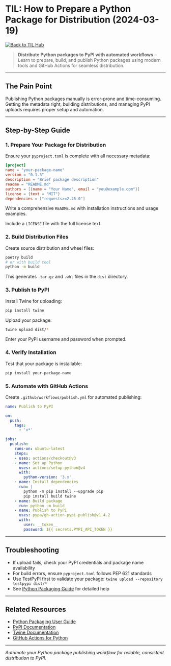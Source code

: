 
# TIL: How to Prepare a Python Package for Distribution (2024-03-19)

[![Back to TIL Hub](https://img.shields.io/badge/←%20Back%20to-TIL%20Hub-blue?style=for-the-badge)](README.md)

> **Distribute Python packages to PyPI with automated workflows** – Learn to prepare, build, and publish Python packages using modern tools and GitHub Actions for seamless distribution.

---

## The Pain Point

Publishing Python packages manually is error-prone and time-consuming. Getting the metadata right, building distributions, and managing PyPI uploads requires proper setup and automation.

---

## Step-by-Step Guide

### 1. Prepare Your Package for Distribution

Ensure your `pyproject.toml` is complete with all necessary metadata:

```toml
[project]
name = "your-package-name"
version = "0.1.3"
description = "Brief package description"
readme = "README.md"
authors = [{name = "Your Name", email = "you@example.com"}]
license = {text = "MIT"}
dependencies = ["requests>=2.25.0"]
```

Write a comprehensive `README.md` with installation instructions and usage examples.

Include a `LICENSE` file with the full license text.

### 2. Build Distribution Files

Create source distribution and wheel files:

```bash
poetry build
# or with build tool
python -m build
```

This generates `.tar.gz` and `.whl` files in the `dist` directory.

### 3. Publish to PyPI

Install Twine for uploading:

```bash
pip install twine
```

Upload your package:

```bash
twine upload dist/*
```

Enter your PyPI username and password when prompted.

### 4. Verify Installation

Test that your package is installable:

```bash
pip install your-package-name
```

### 5. Automate with GitHub Actions

Create `.github/workflows/publish.yml` for automated publishing:

```yml
name: Publish to PyPI

on:
  push:
    tags:
      - 'v*'

jobs:
  publish:
    runs-on: ubuntu-latest
    steps:
    - uses: actions/checkout@v3
    - name: Set up Python
      uses: actions/setup-python@v4
      with:
        python-version: '3.x'
    - name: Install dependencies
      run: |
        python -m pip install --upgrade pip
        pip install build twine
    - name: Build package
      run: python -m build
    - name: Publish to PyPI
      uses: pypa/gh-action-pypi-publish@v1.4.2
      with:
        user: __token__
        password: ${{ secrets.PYPI_API_TOKEN }}
```

---

## Troubleshooting

- If upload fails, check your PyPI credentials and package name availability
- For build errors, ensure `pyproject.toml` follows PEP 621 standards
- Use TestPyPI first to validate your package: `twine upload --repository testpypi dist/*`
- See [Python Packaging Guide](https://packaging.python.org/) for detailed help

---

## Related Resources

- [Python Packaging User Guide](https://packaging.python.org/)
- [PyPI Documentation](https://pypi.org/help/)
- [Twine Documentation](https://twine.readthedocs.io/)
- [GitHub Actions for Python](https://docs.github.com/en/actions/automating-builds-and-tests/building-and-testing-python)

---

*Automate your Python package publishing workflow for reliable, consistent distribution to PyPI.*

